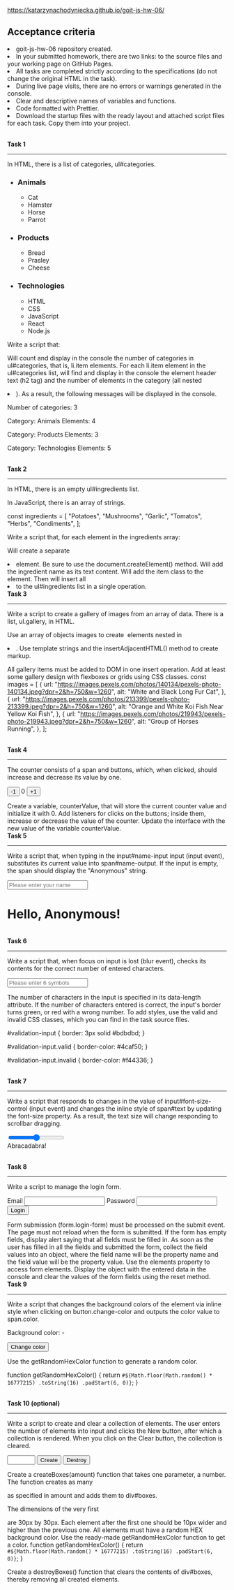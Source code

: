 https://katarzynachodyniecka.github.io/goit-js-hw-06/

<h2>Acceptance criteria</h2>
<li>goit-js-hw-06 repository created.</li>
<li>In your submitted homework, there are two links: to the source files and your working page on GitHub Pages.</li>
<li>All tasks are completed strictly according to the specifications (do not change the original HTML in the task).</li>
<li>During live page visits, there are no errors or warnings generated in the console.</li>
<li>Clear and descriptive names of variables and functions.</li>
<li>Code formatted with Prettier.</li>
<li>Download the startup files with the ready layout and attached script files for each task. Copy them into your project.</li>

<br><b>Task 1</b></br><hr>
In HTML, there is a list of categories, ul#categories.

<ul id="categories">
  <li class="item">
    <h3>Animals</h3>
    <ul>
      <li>Cat</li>
      <li>Hamster</li>
      <li>Horse</li>
      <li>Parrot</li>
    </ul>
  </li>
  <li class="item">
    <h3>Products</h3>
    <ul>
      <li>Bread</li>
      <li>Prasley</li>
      <li>Cheese</li>
    </ul>
  </li>
  <li class="item">
    <h3>Technologies</h3>
    <ul>
      <li>HTML</li>
      <li>CSS</li>
      <li>JavaScript</li>
      <li>React</li>
      <li>Node.js</li>
    </ul>
  </li>
</ul>

Write a script that:

Will count and display in the console the number of categories in ul#categories, that is, li.item elements.
For each li.item element in the ul#categories list, will find and display in the console the element header text (h2 tag) and the number of elements in the category (all nested <li>).
As a result, the following messages will be displayed in the console.

Number of categories: 3

Category: Animals
Elements: 4

Category: Products
Elements: 3

Category: Technologies
Elements: 5

<br><b>Task 2</b></br><hr>
In HTML, there is an empty ul#ingredients list.

<ul id="ingredients"></ul>

In JavaScript, there is an array of strings.

const ingredients = [
  "Potatoes",
  "Mushrooms",
  "Garlic",
  "Tomatos",
  "Herbs",
  "Condiments",
];

Write a script that, for each element in the ingredients array:

Will create a separate <li> element. Be sure to use the document.createElement() method.
Will add the ingredient name as its text content.
Will add the item class to the element.
Then will insert all <li> to the ul#ingredients list in a single operation.
<br><b>Task 3</b></br><hr>
Write a script to create a gallery of images from an array of data. There is a list, ul.gallery, in HTML.

<ul class="gallery"></ul>

Use an array of objects images to create <img> elements nested in <li>. Use template strings and the insertAdjacentHTML() method to create markup.

All gallery items must be added to DOM in one insert operation.
Add at least some gallery design with flexboxes or grids using CSS classes.
const images = [
  {
    url: "https://images.pexels.com/photos/140134/pexels-photo-140134.jpeg?dpr=2&h=750&w=1260",
    alt: "White and Black Long Fur Cat",
  },
  {
    url: "https://images.pexels.com/photos/213399/pexels-photo-213399.jpeg?dpr=2&h=750&w=1260",
    alt: "Orange and White Koi Fish Near Yellow Koi Fish",
  },
  {
    url: "https://images.pexels.com/photos/219943/pexels-photo-219943.jpeg?dpr=2&h=750&w=1260",
    alt: "Group of Horses Running",
  },
];

<br><b>Task 4</b></br><hr>
The counter consists of a span and buttons, which, when clicked, should increase and decrease its value by one.

<div id="counter">
  <button type="button" data-action="decrement">-1</button>
  <span id="value">0</span>
  <button type="button" data-action="increment">+1</button>
</div>

Create a variable, counterValue, that will store the current counter value and initialize it with 0.
Add listeners for clicks on the buttons; inside them, increase or decrease the value of the counter.
Update the interface with the new value of the variable counterValue.
<br><b>Task 5</b></br><hr>
Write a script that, when typing in the input#name-input input (input event), substitutes its current value into span#name-output. If the input is empty, the span should display the "Anonymous" string.

<input type="text" id="name-input" placeholder="Please enter your name" />
<h1>Hello, <span id="name-output">Anonymous</span>!</h1>

<br><b>Task 6</b></br><hr>
Write a script that, when focus on input is lost (blur event), checks its contents for the correct number of entered characters.

<input
  type="text"
  id="validation-input"
  data-length="6"
  placeholder="Please enter 6 symbols"
/>

The number of characters in the input is specified in its data-length attribute.
If the number of characters entered is correct, the input's border turns green, or red with a wrong number.
To add styles, use the valid and invalid CSS classes, which you can find in the task source files.

#validation-input {
  border: 3px solid #bdbdbd;
}

#validation-input.valid {
  border-color: #4caf50;
}

#validation-input.invalid {
  border-color: #f44336;
}

<br><b>Task 7</b></br><hr>
Write a script that responds to changes in the value of input#font-size-control (input event) and changes the inline style of span#text by updating the font-size property. As a result, the text size will change responding to scrollbar dragging.

<input id="font-size-control" type="range" min="16" max="96" />
<br />
<span id="text">Abracadabra!</span>

<br><b>Task 8</b></br><hr>
Write a script to manage the login form.

<form class="login-form">
  <label>
    Email
    <input type="email" name="email" />
  </label>
  <label>
    Password
    <input type="password" name="password" />
  </label>
  <button type="submit">Login</button>
</form>

Form submission (form.login-form) must be processed on the submit event.
The page must not reload when the form is submitted.
If the form has empty fields, display alert saying that all fields must be filled in.
As soon as the user has filled in all the fields and submitted the form, collect the field values into an object, where the field name will be the property name and the field value will be the property value. Use the elements property to access form elements.
Display the object with the entered data in the console and clear the values of the form fields using the reset method.
<br><b>Task 9</b></br><hr>
Write a script that changes the background colors of the <body> element via inline style when clicking on button.change-color and outputs the color value to span.color.

<div class="widget">
  <p>Background color: <span class="color">-</span></p>
  <button type="button" class="change-color">Change color</button>
</div>

Use the getRandomHexColor function to generate a random color.

function getRandomHexColor() {
  return `#${Math.floor(Math.random() * 16777215)
    .toString(16)
    .padStart(6, 0)}`;
}

<br><b>Task 10 (optional)</b></br><hr>
Write a script to create and clear a collection of elements. The user enters the number of elements into input and clicks the New button, after which a collection is rendered. When you click on the Clear button, the collection is cleared.

<div id="controls">
  <input type="number" min="1" max="100" step="1" />
  <button type="button" data-create>Create</button>
  <button type="button" data-destroy>Destroy</button>
</div>

<div id="boxes"></div>

Create a createBoxes(amount) function that takes one parameter, a number. The function creates as many <div> as specified in amount and adds them to div#boxes.

The dimensions of the very first <div> are 30px by 30px.
Each element after the first one should be 10px wider and higher than the previous one.
All elements must have a random HEX background color. Use the ready-made getRandomHexColor function to get a color.
function getRandomHexColor() {
  return `#${Math.floor(Math.random() * 16777215)
    .toString(16)
    .padStart(6, 0)}`;
}

Create a destroyBoxes() function that clears the contents of div#boxes, thereby removing all created elements.
